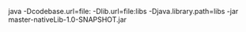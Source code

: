 java -Dcodebase.url=file: -Dlib.url=file:libs -Djava.library.path=libs -jar master-nativeLib-1.0-SNAPSHOT.jar